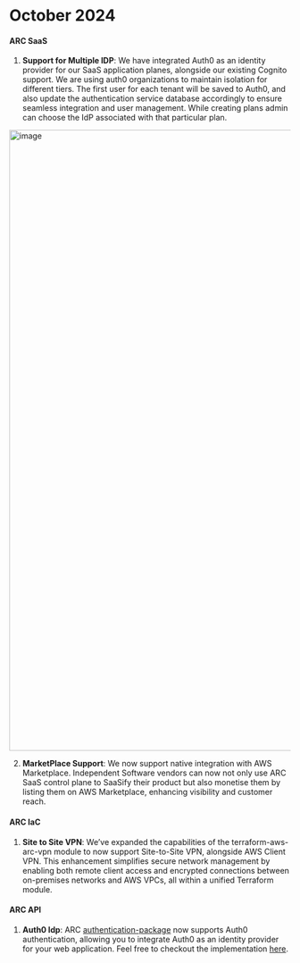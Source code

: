 # October 2024

#### ARC SaaS

1. **Support for Multiple IDP**: We have integrated Auth0 as an identity provider for our SaaS application planes, alongside our existing Cognito support. We are using auth0 organizations to maintain isolation for different tiers. The first user for each tenant will be saved to Auth0, and also update the authentication service database accordingly to ensure seamless integration and user management. While creating plans admin can choose the IdP associated with that particular plan.

<img width="1112" alt="image" src="https://github.com/user-attachments/assets/45005f55-e675-455a-be76-09181f42f136" />

2. **MarketPlace Support**: We now support native integration with AWS Marketplace. Independent Software vendors can now not only use ARC SaaS control plane to SaaSify their product but also monetise them by listing them on AWS Marketplace, enhancing visibility and customer reach.

#### ARC IaC

1. **Site to Site VPN**: We’ve expanded the capabilities of the terraform-aws-arc-vpn module to now support Site-to-Site VPN, alongside AWS Client VPN. This enhancement simplifies secure network management by enabling both remote client access and encrypted connections between on-premises networks and AWS VPCs, all within a unified Terraform module.

#### ARC API

1. **Auth0 Idp**: ARC [authentication-package](https://www.npmjs.com/package/loopback4-authentication) now supports Auth0 authentication, allowing you to integrate Auth0 as an identity provider for your web application. Feel free to checkout the implementation [here](https://github.com/sourcefuse/loopback4-authentication?tab=readme-ov-file#passport-auth0).
